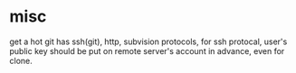 misc
====

get a hot
git has ssh(git), http, subvision protocols,
for ssh protocal, user's public key should be put on remote server's account in advance, even for clone.

